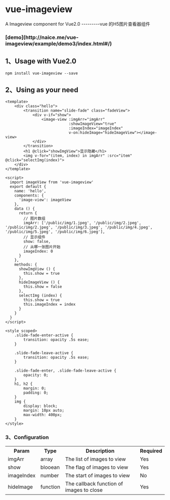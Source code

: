 # vue-imageview
A Imageview component for Vue2.0 ---------vue 的H5图片查看器组件

<h3>[demo](http://naice.me/vue-imageview/example/demo3/index.html#/)<h3>

## 1、Usage with Vue2.0

`npm install vue-imageview --save`

## 2、Using as your need

````
<template>
	<div class="hello">
		<transition name="slide-fade" class="fadeView">
			<div v-if="show">
				<image-view :imgArr="imgArr" 
				            :showImageView="true"
				            :imageIndex="imageIndex"
				            v-on:hideImage="hideImageView"></image-view>
			</div>
		</transition>
		<h1 @click="showImgView">显示隐藏</h1>
		<img v-for="(item, index) in imgArr" :src="item" @click="selectImg(index)">
	</div>
</template>

<script>
  import imageView from 'vue-imageview'
  export default {
    name: 'hello',
    components: {
      'image-view': imageView
    },
    data () {
      return {
        // 图片数组
        imgArr: ['/public/img/1.jpeg', '/public/img/2.jpeg', '/public/img/2.jpeg', '/public/img/3.jpeg', '/public/img/4.jpeg', '/public/img/5.jpeg', '/public/img/6.jpeg'],
        // 显示组件
        show: false,
        // 从哪一张图片开始
        imageIndex: 0
      }
    },
    methods: {
      showImgView () {
        this.show = true
      },
      hideImageView () {
        this.show = false
      },
      selectImg (index) {
        this.show = true
        this.imageIndex = index
      }
    }
  }
</script>

<style scoped>
	.slide-fade-enter-active {
		transition: opacity .5s ease;
	}

	.slide-fade-leave-active {
		transition: opacity .5s ease;
	}

	.slide-fade-enter, .slide-fade-leave-active {
		opacity: 0;
	}
	h1, h2 {
		margin: 0;
		padding: 0;
	}
	img {
		display: block;
		margin: 10px auto;
		max-width: 400px;
	}
</style>

````

### 3、Configuration

<table>
    <tr>
        <th>Param</th>
        <th>Type</th>
        <th>Description</th>
        <th>Required</th>
    </tr>
    <tr>
        <td>imgArr</td>
        <td>array</td>
        <td>The list of images to view</td>
        <td>Yes</td>
    </tr>
    <tr>
        <td>show</td>
        <td>blooean</td>
        <td>The flag of images to view</td>
        <td>Yes</td>
    </tr>
    <tr>
        <td>imageIndex</td>
        <td>number</td>
        <td>The start of images to view</td>
        <td>No</td>
    </tr>
    <tr>
        <td>hideImage</td>
        <td>function</td>
        <td>The callback function of images to close</td>
        <td>Yes</td>
    </tr>
</table>
